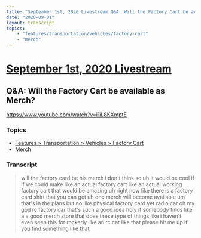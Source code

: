 ```yaml
---
title: "September 1st, 2020 Livestream Q&A: Will the Factory Cart be available as Merch?"
date: "2020-09-01"
layout: transcript
topics:
    - "features/transportation/vehicles/factory-cart"
    - "merch"
---
```

# [September 1st, 2020 Livestream](../2020-09-01.md)
## Q&A: Will the Factory Cart be available as Merch?
https://www.youtube.com/watch?v=i1iL8KXmptE

### Topics
* [Features > Transportation > Vehicles > Factory Cart](../topics/features/transportation/vehicles/factory-cart.md)
* [Merch](../topics/merch.md)

### Transcript

> will the factory card be his merch i don't think so uh it would be cool if if we could make like an actual factory cart like an actual working factory cart that would be amazing uh right now like there is a factory card shirt that you can get uh one merch will become available um that's in the plans but no like physical factory card yet radio car oh my god rc factory car that's such a good idea holy if somebody finds like a a good merch store that does these type of things like i haven't even seen this for rockerly like an rc car like that please hit me up if you find something like that
